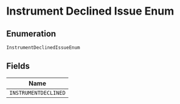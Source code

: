 
# Instrument Declined Issue Enum

## Enumeration

`InstrumentDeclinedIssueEnum`

## Fields

| Name |
|  --- |
| `INSTRUMENTDECLINED` |

